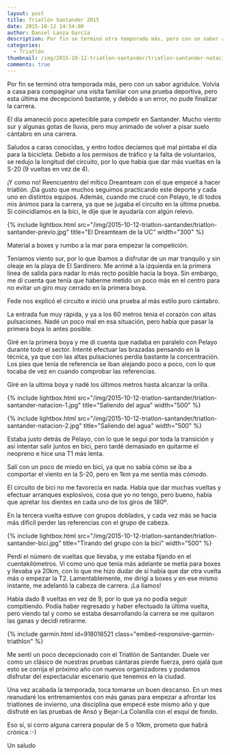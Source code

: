 ```yaml
---
layout: post
title: Triatlón Santander 2015
date: 2015-10-12 14:54:00
author: Daniel Lanza García
description: Por fin se terminó otra temporada más, pero con un sabor agridulce. Volvía a casa para compaginar una visita familiar con una prueba deportiva, pero esta última me decepcionó bastante, y debido a un error, no pude finalizar la carrera.
categories:
  - Triatlón
thumbnail: /img/2015-10-12-triatlon-santander/triatlon-santander-natacion-1.jpg
comments: true
---
```


Por fin se terminó otra temporada más, pero con un sabor agridulce. Volvía a casa para compaginar una visita familiar con una prueba deportiva, pero esta última me decepcionó bastante, y debido a un error, no pude finalizar la carrera.

El día amaneció poco apetecible para competir en Santander. Mucho viento sur y algunas gotas de lluvia, pero muy animado de volver a pisar suelo cántabro en una carrera.

Saludos a caras conocidas, y entro todos decíamos qué mal pintaba el día para la bicicleta. Debido a los permisos de tráfico y la falta de voluntarios, se redujo la longitud del circuito, por lo que había que dar más vueltas en la S-20 (9 vueltas en vez de 4).

¡Y como no! Reencuentro del mítico Dreamteam con el que empecé a hacer triatlón. ¡Da gusto que muchos seguimos practicando este deporte y cada uno en distintos equipos. Además, cuando me crucé con Pelayo, le di todos mis ánimos para la carrera, ya que se jugaba el circuito en la última prueba. Si coincidíamos en la bici, le dije que le ayudaría con algún relevo.

{% include lightbox.html src="/img/2015-10-12-triatlon-santander/triatlon-santander-previo.jpg" title="El Dreamteam de la UC" width="300" %}

Material a boxes y rumbo a la mar para empezar la competición.

Teníamos viento sur, por lo que íbamos a disfrutar de un mar tranquilo y sin oleaje en la playa de El Sardinero. Me arrimé a la izquierda en la primera línea de salida para nadar lo más recto posible hacia la boya. Sin embargo, me di cuenta que tenía que haberme metido un poco más en el centro para no evitar un giro muy cerrado en la primera boya.

Fede nos explicó el circuito e inició una prueba al más estilo puro cántabro.

La entrada fue muy rápida, y ya a los 60 metros tenía el corazón con altas pulsaciones. Nadé un poco mal en esa situación, pero había que pasar la primera boya lo antes posible.

Giré en la primera boya y me di cuenta que nadaba en paralelo con Pelayo durante todo el sector. Intenté efectuar las brazadas pensando en la técnica, ya que con las altas pulsaciones perdía bastante la concentración. Los pies que tenía de referencia se iban alejando poco a poco, con lo que tocaba de vez en cuando comprobar las referencias.

Giré en la ultima boya y nadé los últimos metros hasta alcanzar la orilla.

{% include lightbox.html src="/img/2015-10-12-triatlon-santander/triatlon-santander-natacion-1.jpg" title="Saliendo del agua" width="500" %}

{% include lightbox.html src="/img/2015-10-12-triatlon-santander/triatlon-santander-natacion-2.jpg" title="Saliendo del agua" width="500" %}

Estaba justo detrás de Pelayo, con lo que le seguí por toda la transición y así intentar salir juntos en bici, pero tardé demasiado en quitarme el neopreno e hice una T1 más lenta.

Salí con un poco de miedo en bici, ya que no sabía cómo se iba a comportar el viento en la S-20, pero en 1km ya me sentía más cómodo.

El circuito de bici no me favorecía en nada. Había que dar muchas vueltas y efectuar arranques explosivos, cosa que yo no tengo, pero bueno, había que apretar los dientes en cada uno de los giros de 180º.

En la tercera vuelta estuve con grupos doblados, y cada vez más se hacia más difícil perder las referencias con el grupo de cabeza.

{% include lightbox.html src="/img/2015-10-12-triatlon-santander/triatlon-santander-bici.jpg" title="Tirando del grupo con la bici" width="500" %}

Perdí el número de vueltas que llevaba, y me estaba fijando en el cuentakilómetros. Vi como uno que tenía más adelante se metía para boxes y llevaba ya 20km, con lo que me hizo dudar de si había que dar otra vuelta más o empezar la T2. Lamentablemente, me dirigí a boxes y en ese mismo instante, me adelantó la cabeza de carrera. ¡La liamos!

Había dado 8 vueltas en vez de 9, por lo que ya no podía seguir compitiendo. Podía haber regresado y haber efectuado la última vuelta, pero viendo tal y como se estaba desarrollando la carrera se me quitaron las ganas y decidí retirarme.

{% include garmin.html id=918016521 class="embed-responsive-garmin-triathlon" %}

Me sentí un poco decepcionado con el Triatlón de Santander. Duele ver como un clásico de nuestras pruebas cántaras pierde fuerza, pero ojalá que esto se corrija el próximo año con nuevos organizadores y podamos disfrutar del espectacular escenario que tenemos en la ciudad.

Una vez acabada la temporada, toca tomarse un buen descanso. En un mes reanudaré los entrenamientos con más ganas para empezar a afrontar los triatlones de invierno, una disciplina que empecé este mismo año y que disfruté en las pruebas de Ansó y Bejar-La Colanilla con el esquí de fondo.

Eso sí, si corro alguna carrera popular de 5 o 10km, prometo que habrá crónica :-)

Un saludo
